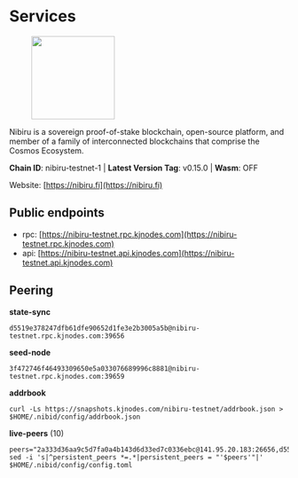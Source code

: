 # Services

<figure><img src="https://raw.githubusercontent.com/kj89/testnet_manuals/main/pingpub/logos/nibiru.png" width="150" alt=""><figcaption></figcaption></figure>

Nibiru is a sovereign proof-of-stake blockchain, open-source platform,  and member of a family of interconnected blockchains that comprise the Cosmos Ecosystem.

**Chain ID**: nibiru-testnet-1 | **Latest Version Tag**: v0.15.0 | **Wasm**: OFF

Website: [https://nibiru.fi](https://nibiru.fi)


## Public endpoints

* rpc: [https://nibiru-testnet.rpc.kjnodes.com](https://nibiru-testnet.rpc.kjnodes.com)
* api: [https://nibiru-testnet.api.kjnodes.com](https://nibiru-testnet.api.kjnodes.com)

## Peering

**state-sync**

```
d5519e378247dfb61dfe90652d1fe3e2b3005a5b@nibiru-testnet.rpc.kjnodes.com:39656
```

**seed-node**

```
3f472746f46493309650e5a033076689996c8881@nibiru-testnet.rpc.kjnodes.com:39659
```

**addrbook**
```
curl -Ls https://snapshots.kjnodes.com/nibiru-testnet/addrbook.json > $HOME/.nibid/config/addrbook.json
```

**live-peers** (10)
```
peers="2a333d36aa9c5d7fa0a4b143d6d33ed7c0336ebc@141.95.20.183:26656,d5519e378247dfb61dfe90652d1fe3e2b3005a5b@65.109.68.190:39656,a20290d5f96accb99bb973a65aeecf92c68dcf47@195.2.80.83:26656,b664932b407486867350f2b3cbbdf57a1a43b0a2@185.173.39.253:26656,928f17440a93750eb882e9aa7f2376be088f2362@144.76.27.79:36656,b9c40a99f968b9ec4bb8678ca4f1a3e70a495673@38.242.199.178:39656,c9e812ef269d4b7307299bd03365a0dfdac03b11@88.99.59.53:26656,ef7d0cce1150c2f37b60621150b704a823593930@144.91.126.238:26656,742919810a3d1df3c6a08ca3995c628011a9cd99@92.63.192.144:26656,3dbaa4a9b957ac296e197083d120f94112c45607@161.97.115.131:26656"
sed -i 's|^persistent_peers *=.*|persistent_peers = "'$peers'"|' $HOME/.nibid/config/config.toml
```
